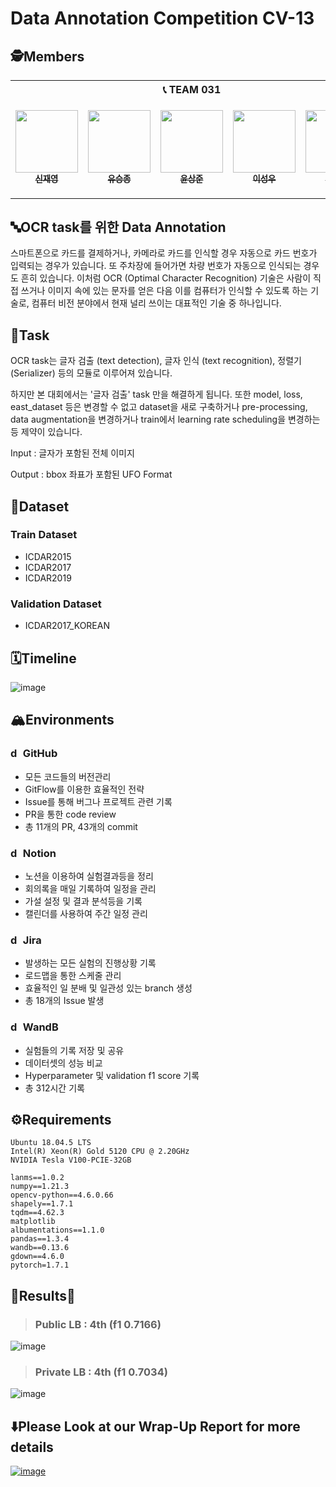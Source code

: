 # Data Annotation Competition CV-13

## 🕵️Members

<table>
    <th colspan=5>📞 TEAM 031</th>
    <tr height="160px">
        <td align="center">
            <a href="https://github.com/LimePencil"><img src="https://avatars.githubusercontent.com/u/71117066?v=4" width="100px;" alt=""/><br /><sub><b>신재영</b></sub></a>
        </td>
        <td align="center">
            <a href="https://github.com/sjz1"><img src="https://avatars.githubusercontent.com/u/68888169?v=4" width="100px;" alt=""/><br /><sub><b>유승종</b></sub></a>
        </td>
        <td align="center">
            <a href="https://github.com/SangJunni"><img src="https://avatars.githubusercontent.com/u/79644050?v=4" width="100px;" alt=""/><br /><sub><b>윤상준</b></sub></a>
        </td>
        <td align="center">
            <a href="https://github.com/lsvv1217"><img src="https://avatars.githubusercontent.com/u/113494991?v=4" width="100px;" alt=""/><br /><sub><b>이성우</b></sub></a>
        </td>
         <td align="center">
            <a href="https://github.com/0seob"><img src="https://avatars.githubusercontent.com/u/29935109?v=4" width="100px;" alt=""/><br /><sub><b>이영섭</b></sub></a>
        </td>
    </tr>
</table>



## 🔤OCR task를 위한 Data Annotation 
스마트폰으로 카드를 결제하거나, 카메라로 카드를 인식할 경우 자동으로 카드 번호가 입력되는 경우가 있습니다. 또 주차장에 들어가면 차량 번호가 자동으로 인식되는 경우도 흔히 있습니다. 이처럼 OCR (Optimal Character Recognition) 기술은 사람이 직접 쓰거나 이미지 속에 있는 문자를 얻은 다음 이를 컴퓨터가 인식할 수 있도록 하는 기술로, 컴퓨터 비전 분야에서 현재 널리 쓰이는 대표적인 기술 중 하나입니다.

## 📍Task
OCR task는 글자 검출 (text detection), 글자 인식 (text recognition), 정렬기 (Serializer) 등의 모듈로 이루어져 있습니다.

하지만 본 대회에서는 '글자 검출' task 만을 해결하게 됩니다.
또한 model, loss, east_dataset 등은 변경할 수 없고 dataset을 새로 구축하거나 pre-processing, data augmentation을 변경하거나 train에서 learning rate scheduling을 변경하는 등 제약이 있습니다.

Input : 글자가 포함된 전체 이미지

Output : bbox 좌표가 포함된 UFO Format

## 💾Dataset
### Train Dataset
- ICDAR2015
- ICDAR2017
- ICDAR2019
### Validation Dataset
- ICDAR2017_KOREAN


## 🗓️Timeline
![image](https://s3.us-west-2.amazonaws.com/secure.notion-static.com/8bc0a830-ef9f-4aa8-9fb9-c1b910cea18c/Untitled.png?X-Amz-Algorithm=AWS4-HMAC-SHA256&X-Amz-Content-Sha256=UNSIGNED-PAYLOAD&X-Amz-Credential=AKIAT73L2G45EIPT3X45%2F20221216%2Fus-west-2%2Fs3%2Faws4_request&X-Amz-Date=20221216T091800Z&X-Amz-Expires=86400&X-Amz-Signature=33641da45f4e1c86dc0b5c473620c8313e52fc0d91e366e9c8fbab8cdea42438&X-Amz-SignedHeaders=host&response-content-disposition=filename%3D%22Untitled.png%22&x-id=GetObject)


## 🏔️Environments
### <img src="https://cdn3.emoji.gg/emojis/4601_github.png" alt="drawing" width="16"/>  GitHub
- 모든 코드들의 버전관리
- GitFlow를 이용한 효율적인 전략
- Issue를 통해 버그나 프로젝트 관련 기록
- PR을 통한 code review
- 총 11개의 PR, 43개의 commit

### <img src="https://img.icons8.com/ios-filled/500/notion.png" alt="drawing" width="16"/> Notion
- 노션을 이용하여 실험결과등을 정리
- 회의록을 매일 기록하여 일정을 관리
- 가설 설정 및 결과 분석등을 기록
- 캘린더를 사용하여 주간 일정 관리

### <img src="https://cdn.icon-icons.com/icons2/2699/PNG/512/atlassian_jira_logo_icon_170511.png" alt="drawing" width="16"/> Jira
- 발생하는 모든 실험의 진행상황 기록
- 로드맵을 통한 스케줄 관리
- 효율적인 일 분배 및 일관성 있는 branch 생성
- 총 18개의 Issue 발생

### <img src="https://avatars.githubusercontent.com/u/26401354?s=200&v=4" alt="drawing" width="16"/> WandB
- 실험들의 기록 저장 및 공유
- 데이터셋의 성능 비교
- Hyperparameter 및 validation f1 score 기록
- 총 312시간 기록

## ⚙️Requirements
```
Ubuntu 18.04.5 LTS
Intel(R) Xeon(R) Gold 5120 CPU @ 2.20GHz
NVIDIA Tesla V100-PCIE-32GB

lanms==1.0.2
numpy==1.21.3
opencv-python==4.6.0.66
shapely==1.7.1
tqdm==4.62.3
matplotlib
albumentations==1.1.0
pandas==1.3.4
wandb==0.13.6
gdown==4.6.0
pytorch=1.7.1
```

## 🎉Results🎉
>### Public LB : 4th (f1 0.7166)
![image](https://s3.us-west-2.amazonaws.com/secure.notion-static.com/d934250b-9dbd-4ef5-8b64-2a03589474b7/Untitled.png?X-Amz-Algorithm=AWS4-HMAC-SHA256&X-Amz-Content-Sha256=UNSIGNED-PAYLOAD&X-Amz-Credential=AKIAT73L2G45EIPT3X45%2F20221216%2Fus-west-2%2Fs3%2Faws4_request&X-Amz-Date=20221216T081647Z&X-Amz-Expires=86400&X-Amz-Signature=47d35ba427930b2c206305c997d550db8bbb37459fd596215315d868d0e72f3b&X-Amz-SignedHeaders=host&response-content-disposition=filename%3D%22Untitled.png%22&x-id=GetObject)
>### Private LB : 4th (f1 0.7034)
![image](https://s3.us-west-2.amazonaws.com/secure.notion-static.com/e6226b02-2237-4ac5-ae74-bdb2561a5eed/Untitled.png?X-Amz-Algorithm=AWS4-HMAC-SHA256&X-Amz-Content-Sha256=UNSIGNED-PAYLOAD&X-Amz-Credential=AKIAT73L2G45EIPT3X45%2F20221216%2Fus-west-2%2Fs3%2Faws4_request&X-Amz-Date=20221216T081727Z&X-Amz-Expires=86400&X-Amz-Signature=f405afbccd901c77ff21a203e55dc08b443f3c37d39b1936ed335316012f8eb4&X-Amz-SignedHeaders=host&response-content-disposition=filename%3D%22Untitled.png%22&x-id=GetObject)


## ⬇️Please Look at our Wrap-Up Report for more details
[![image](https://user-images.githubusercontent.com/62556539/200262300-3765b3e4-0050-4760-b008-f218d079a770.png)]()